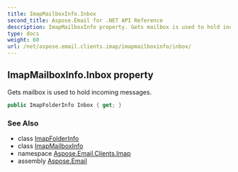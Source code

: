 ```yaml
---
title: ImapMailboxInfo.Inbox
second_title: Aspose.Email for .NET API Reference
description: ImapMailboxInfo property. Gets mailbox is used to hold incoming messages
type: docs
weight: 60
url: /net/aspose.email.clients.imap/imapmailboxinfo/inbox/
---
```

## ImapMailboxInfo.Inbox property

Gets mailbox is used to hold incoming messages.

```csharp
public ImapFolderInfo Inbox { get; }
```

### See Also

* class [ImapFolderInfo](../../imapfolderinfo/)
* class [ImapMailboxInfo](../)
* namespace [Aspose.Email.Clients.Imap](../../imapmailboxinfo/)
* assembly [Aspose.Email](../../../)


